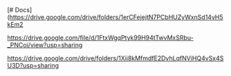 [# Docs]
(https://drive.google.com/drive/folders/1erCFejejtN7PCbHUZyWxnSd14vH5kEm2

https://drive.google.com/file/d/1FtxWgqPtyk99H94tTwvMxSRbu-_PNCoi/view?usp=sharing

https://drive.google.com/drive/folders/1Xii8kMfmdfE2DvhLqfNViHQ4vSx4SU3D?usp=sharing
